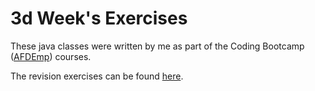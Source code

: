 # 3d Week's Exercises

These java classes were written by me as part of the Coding Bootcamp ([AFDEmp]) courses.

The revision exercises can be found [here].

[AFDEmp]: <http://www.afdemp.org/>
[here]: <https://drive.google.com/file/d/0B9pJuOee0VNcYlZBQ2s5SjU4QkU/view>
